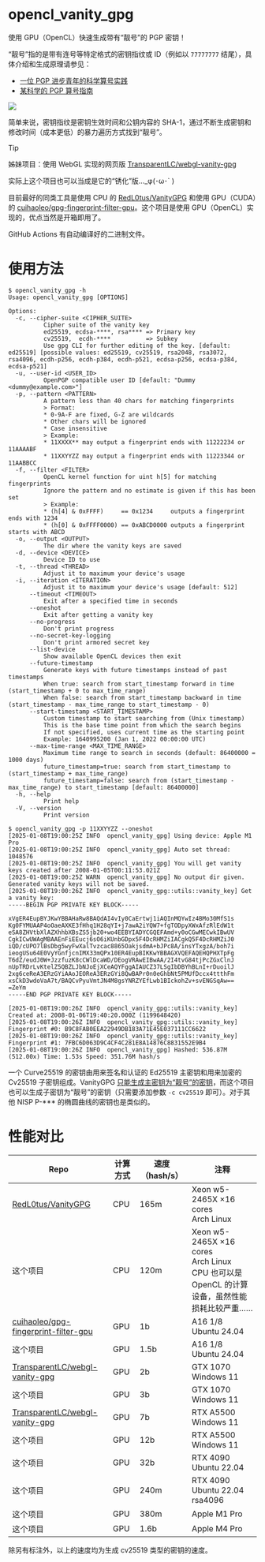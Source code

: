 # opencl_vanity_gpg

使用 GPU（OpenCL）快速生成带有“靓号”的 PGP 密钥！

“靓号”指的是带有连号等特定格式的密钥指纹或 ID（例如以 `77777777` 结尾），具体介绍和生成原理请参见：

- [一位 PGP 进步青年的科学算号实践](https://www.douban.com/note/763978955/)
- [某科学的 PGP 算号指南](https://blog.dejavu.moe/posts/the-scientific-vanity-pgp-counting-guide/)

![](https://github.com/user-attachments/assets/e6364d93-fffe-4fcd-9857-b70155e6f476)

简单来说，密钥指纹是密钥生效时间和公钥内容的 SHA-1，通过不断生成密钥和修改时间（成本更低）的暴力遍历方式找到“靓号”。

> [!TIP]
>
> 姊妹项目：使用 WebGL 实现的网页版 [TransparentLC/webgl-vanity-gpg](https://github.com/TransparentLC/webgl-vanity-gpg)
>
> 实际上这个项目也可以当成是它的“锈化”版…\_φ(･ω･` )

目前最好的同类工具是使用 CPU 的 [RedL0tus/VanityGPG](https://github.com/RedL0tus/VanityGPG) 和使用 GPU（CUDA）的 [cuihaoleo/gpg-fingerprint-filter-gpu](https://github.com/cuihaoleo/gpg-fingerprint-filter-gpu)。这个项目是使用 GPU（OpenCL）实现的，优点当然是开箱即用了。

GitHub Actions 有自动编译好的二进制文件。

# 使用方法

```console
$ opencl_vanity_gpg -h
Usage: opencl_vanity_gpg [OPTIONS]

Options:
  -c, --cipher-suite <CIPHER_SUITE>
          Cipher suite of the vanity key
          ed25519, ecdsa-****, rsa**** => Primary key
          cv25519,  ecdh-****          => Subkey
          Use gpg CLI for further editing of the key. [default: ed25519] [possible values: ed25519, cv25519, rsa2048, rsa3072, rsa4096, ecdh-p256, ecdh-p384, ecdh-p521, ecdsa-p256, ecdsa-p384, ecdsa-p521]
  -u, --user-id <USER_ID>
          OpenPGP compatible user ID [default: "Dummy <dummy@example.com>"]
  -p, --pattern <PATTERN>
          A pattern less than 40 chars for matching fingerprints
          > Format:
          * 0-9A-F are fixed, G-Z are wildcards
          * Other chars will be ignored
          * Case insensitive
          > Example:
          * 11XXXX** may output a fingerprint ends with 11222234 or 11AAAABF
          * 11XXYYZZ may output a fingerprint ends with 11223344 or 11AABBCC
  -f, --filter <FILTER>
          OpenCL kernel function for uint h[5] for matching fingerprints
          Ignore the pattern and no estimate is given if this has been set
          > Example:
          * (h[4] & 0xFFFF)     == 0x1234     outputs a fingerprint ends with 1234
          * (h[0] & 0xFFFF0000) == 0xABCD0000 outputs a fingerprint starts with ABCD
  -o, --output <OUTPUT>
          The dir where the vanity keys are saved
  -d, --device <DEVICE>
          Device ID to use
  -t, --thread <THREAD>
          Adjust it to maximum your device's usage
  -i, --iteration <ITERATION>
          Adjust it to maximum your device's usage [default: 512]
      --timeout <TIMEOUT>
          Exit after a specified time in seconds
      --oneshot
          Exit after getting a vanity key
      --no-progress
          Don't print progress
      --no-secret-key-logging
          Don't print armored secret key
      --list-device
          Show available OpenCL devices then exit
      --future-timestamp
          Generate keys with future timestamps instead of past timestamps
          When true: search from start_timestamp forward in time (start_timestamp + 0 to max_time_range)
          When false: search from start_timestamp backward in time (start_timestamp - max_time_range to start_timestamp - 0)
      --start-timestamp <START_TIMESTAMP>
          Custom timestamp to start searching from (Unix timestamp)
          This is the base time point from which the search begins
          If not specified, uses current time as the starting point
          Example: 1640995200 (Jan 1, 2022 00:00:00 UTC)
      --max-time-range <MAX_TIME_RANGE>
          Maximum time range to search in seconds (default: 86400000 = 1000 days)
          future_timestamp=true: search from start_timestamp to (start_timestamp + max_time_range)
          future_timestamp=false: search from (start_timestamp - max_time_range) to start_timestamp [default: 86400000]
  -h, --help
          Print help
  -V, --version
          Print version

$ opencl_vanity_gpg -p 11XXYYZZ --oneshot
[2025-01-08T19:00:25Z INFO  opencl_vanity_gpg] Using device: Apple M1 Pro
[2025-01-08T19:00:25Z INFO  opencl_vanity_gpg] Auto set thread: 1048576
[2025-01-08T19:00:25Z INFO  opencl_vanity_gpg] You will get vanity keys created after 2008-01-05T00:11:53.021Z
[2025-01-08T19:00:25Z WARN  opencl_vanity_gpg] No output dir given. Generated vanity keys will not be saved.
[2025-01-08T19:00:26Z INFO  opencl_vanity_gpg::utils::vanity_key] Get a vanity key:
-----BEGIN PGP PRIVATE KEY BLOCK-----

xVgER4EupBYJKwYBBAHaRw8BAQdAI4vIy0CaErtwj1iAQInMQYwIz4BMo30MfS1s
Kg0FYMUAAP4oOaeAXKE3fHhq1H28qYI+j7awA2iYQW7+fgTODpyXWxAfzRlEdW1t
eSA8ZHVtbXlAZXhhbXBsZS5jb20+wo4EEBYIADYCGQEFAmd+y0oCGwMECwkIBwUV
CgkICwUWAgMBAAEnFiEEucj6sO6iKUnbGDpx5F4DcRHMZiIACgkQ5F4DcRHMZiJ0
iQD/cUPO7lBsDbg5wyFwXalTvzcac8865OakjsdmA+bJPc8A/insYTxgzA/boh7i
ieogUSu64E0VyYGnfjcnIMX33mQPx10ER4EupBIKKwYBBAGXVQEFAQEHQPHXTpFg
T6dZ/eudJ0W+JzzfuzK8cCWlDcaWD/DEogVRAwEIBwAA/2I4tvG84tjPcZGxClnJ
nUpTRDrLvKtelZ5QBZLJbNJoEjXCeAQYFggAIAUCZ37LSgIbDBYhBLnI+rDuoilJ
2xg6ceReA3ERzGYiAAoJEOReA3ERzGYi8QwBAPr0n0eGhbNt5PMUfDccx4ttthFm
xsCkD3wdoVaA7t/BAQCvPyuVmtJN4M8gsYNRZYEfLwb1BIckohZv+svENGSqAw==
=ZeYm
-----END PGP PRIVATE KEY BLOCK-----

[2025-01-08T19:00:26Z INFO  opencl_vanity_gpg::utils::vanity_key] Created at: 2008-01-06T19:40:20.000Z (1199648420)
[2025-01-08T19:00:26Z INFO  opencl_vanity_gpg::utils::vanity_key] Fingerprint #0: B9C8FAB0EEA22949DB183A71E45E037111CC6622
[2025-01-08T19:00:26Z INFO  opencl_vanity_gpg::utils::vanity_key] Fingerprint #1: 7FBC6D063D9C4CF4C281E8A14876C8831552E9B4
[2025-01-08T19:00:26Z INFO  opencl_vanity_gpg] Hashed: 536.87M (512.00x) Time: 1.53s Speed: 351.76M hash/s
```

一个 Curve25519 的密钥由用来签名和认证的 Ed25519 主密钥和用来加密的 Cv25519 子密钥组成。VanityGPG [只能生成主密钥为“靓号”的密钥](https://github.com/RedL0tus/VanityGPG/issues/5)，而这个项目也可以生成子密钥为“靓号”的密钥（只需要添加参数 `-c cv25519` 即可）。对于其他 NISP P-\*\*\* 的椭圆曲线的密钥也是类似的。

# 性能对比

| Repo | 计算方式 | 速度（hash/s） | 注释 |
| - | - | - | - |
| [RedL0tus/VanityGPG](https://github.com/RedL0tus/VanityGPG) | CPU | 165m | Xeon w5-2465X ×16 cores <br> Arch Linux |
| 这个项目 | CPU | 120m | Xeon w5-2465X ×16 cores <br> Arch Linux <br> CPU 也可以是 OpenCL 的计算设备，虽然性能损耗比较严重…… |
| [cuihaoleo/gpg-fingerprint-filter-gpu](https://github.com/cuihaoleo/gpg-fingerprint-filter-gpu) | GPU | 1b | A16 1/8 <br> Ubuntu 24.04 |
| 这个项目 | GPU | 1.5b | A16 1/8 <br> Ubuntu 24.04 |
| [TransparentLC/webgl-vanity-gpg](https://github.com/TransparentLC/webgl-vanity-gpg) | GPU | 2b | GTX 1070 <br> Windows 11 |
| 这个项目 | GPU | 3b | GTX 1070 <br> Windows 11 |
| [TransparentLC/webgl-vanity-gpg](https://github.com/TransparentLC/webgl-vanity-gpg) | GPU | 7b | RTX A5500 <br> Windows 11 |
| 这个项目 | GPU | 12b | RTX A5500 <br> Windows 11 |
| 这个项目 | GPU | 32b | RTX 4090 <br> Ubuntu 22.04 |
| 这个项目 | GPU | 240m | RTX 4090 <br> Ubuntu 22.04 rsa4096 |
| 这个项目 | GPU | 380m | Apple M1 Pro |
| 这个项目 | GPU | 1.6b | Apple M4 Pro |

除另有标注外，以上的速度均为生成 cv25519 类型的密钥的速度。
